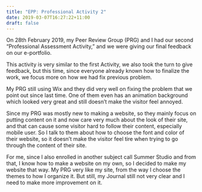 ```yaml
---
title: "EPP: Professional Activity 2"
date: 2019-03-07T16:27:22+11:00
draft: false
---
```


On 28th February 2019, my Peer Review Group (PRG) and I had our second “Professional Assessment Activity,” and we were giving our final feedback on our e-portfolio.


This activity is very similar to the first Activity, we also took the turn to give feedback, but this time, since everyone already known how to finalize the work, we focus more on how we had fix previous problem.


My PRG  still using Wix and they did very well on fixing the problem that we point out since last time. One of them even has an animation background which looked very great and still doesn’t make the visitor feel annoyed.


Since my PRG was mostly new to making a website, so they mainly focus on putting content on it and now care very much about the look of their site, and that can cause some visitor hard to follow their content, especially mobile user. So I talk to them about how to choose the font and color of their website, so it doesn’t make the visitor feel tire when trying to go through the content of their site.


For me, since I also enrolled in another subject call Summer Studio and from that, I know how to make a website on my own, so I decided to make my website that way. My PRG very like my site, from the way I choose the themes to how I organize it. But still, my Journal still not very clear and I need to make more improvement on it.

